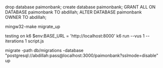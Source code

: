 drop database paimonbank;
create database paimonbank;
GRANT ALL ON DATABASE paimonbank TO abdillah;
ALTER DATABASE paimonbank OWNER TO abdillah;

mingw32-make migrate_up

testing on k6
$env:BASE_URL = 'http://localhost:8000'
k6 run --vus 1 --iterations 1 script.js

migrate -path db/migrations -database "postgresql://abdillah:pass@localhost:3000/paimonbank?sslmode=disable" up
